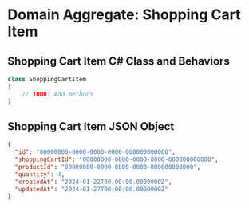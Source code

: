 # Domain Aggregate: Shopping Cart Item

## Shopping Cart Item C# Class and Behaviors

```csharp
class ShoppingCartItem
{
    // TODO: Add methods
}
```

## Shopping Cart Item JSON Object

```json
{
  "id": "00000000-0000-0000-0000-000000000000",
  "shoppingCartId": "00000000-0000-0000-0000-000000000000",
  "productId": "00000000-0000-0000-0000-000000000000",
  "quantity": 4,
  "createdAt": "2024-01-22T00:00:00.0000000Z",
  "updatedAt": "2024-01-27T00:00:00.0000000Z"
}
```

